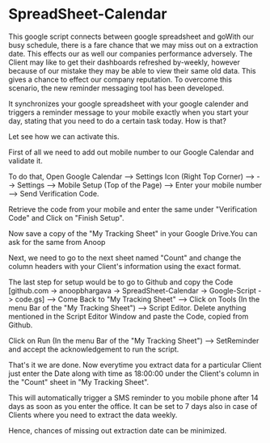 SpreadSheet-Calendar
====================

This google script connects between google spreadsheet and goWith our busy schedule, there is a fare chance that we may miss out on a extraction date. This effects our as well our companies performance adversely. The Client may like to get their dashboards refreshed by-weekly, however because of our mistake they may be able to view their same old data. This gives a chance to effect our company reputation. To overcome this scenario, the new reminder messaging tool has been developed.

It synchronizes your google spreadsheet with your google calender and triggers a reminder message to your mobile exactly when you start your day, stating that you need to do a certain task today. How is that?

Let see how we can activate this.

First of all we need to add out mobile number to our Google Calendar and validate it.

To do that, Open Google Calendar --> Settings Icon (Right Top Corner) --> --> Settings --> Mobile Setup (Top of the Page) --> Enter your mobile number --> Send Verification Code.



Retrieve the code from your mobile and enter the same under  "Verification Code" and Click on "Finish Setup".

Now save a copy of the "My Tracking Sheet" in your Google Drive.You can ask for the same from Anoop 



Next, we need to go to the next sheet named "Count" and change the column headers with your Client's information using the exact format.


The last step for setup would be to go to Github and copy the Code [github.com -> anoopbhargava -> SpreadSheet-Calendar -> Google-Script -> code.gs] --> Come Back to "My Tracking Sheet" --> Click on Tools (In the menu Bar of the "My Tracking Sheet") --> Script Editor. Delete anything mentioned in the Script Editor Window and paste the Code, copied from Github.

Click on Run (In the menu Bar of the "My Tracking Sheet")  --> SetReminder and accept the acknowledgement to run the script.

That's it we are done. Now everytime you extract data for a particular Client just enter the Date along with time as 18:00:00 under the Client's column in the "Count" sheet in "My Tracking Sheet". 


This will automatically trigger a SMS reminder to you mobile phone after 14 days as soon as you enter the office. It can be set to 7 days also in case of Clients where you need to extract the data weekly.

Hence, chances of missing out extraction date can be minimized.
